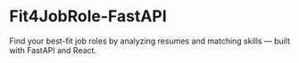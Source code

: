 # Fit4JobRole-FastAPI
Find your best-fit job roles by analyzing resumes and matching skills — built with FastAPI and React.
